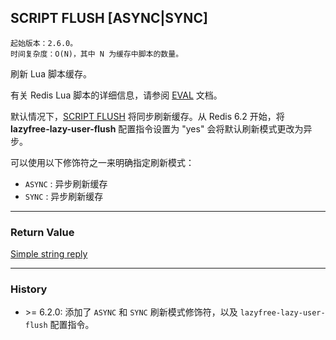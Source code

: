 ## SCRIPT FLUSH [ASYNC|SYNC]

    起始版本：2.6.0。
    时间复杂度：O(N)，其中 N 为缓存中脚本的数量。

刷新 Lua 脚本缓存。

有关 Redis Lua 脚本的详细信息，请参阅 [EVAL](eval.md) 文档。

默认情况下，[SCRIPT FLUSH](script-flush.md) 将同步刷新缓存。从 Redis 6.2 开始，将 **lazyfree-lazy-user-flush** 配置指令设置为 "yes" 会将默认刷新模式更改为异步。

可以使用以下修饰符之一来明确指定刷新模式：
- `ASYNC` : 异步刷新缓存
- `SYNC` : 异步刷新缓存

---

### Return Value

[Simple string reply](../topics/protocol.md#resp-simple-strings)

---

### History

- &gt;= 6.2.0: 添加了 `ASYNC` 和 `SYNC` 刷新模式修饰符，以及 `lazyfree-lazy-user-flush` 配置指令。